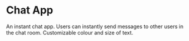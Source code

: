 # Chat App

An instant chat app. Users can instantly send messages to other users in the chat room. Customizable colour and size of text. 

